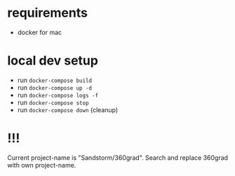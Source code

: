 # requirements 
- docker for mac


# local dev setup

- run `docker-compose build`
- run `docker-compose up -d`
- run `docker-compose logs -f`
- run `docker-compose stop`
- run `docker-compose down` (cleanup)

# !!!
Current project-name is "Sandstorm/360grad". Search and replace 360grad with own project-name.


